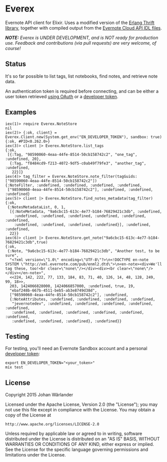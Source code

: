 Everex
======

Evernote API client for Elixir. Uses a modified version of the
[Erlang Thrift library](https://github.com/apache/thrift/tree/master/lib/erl),
together with compiled output from the
[Evernote Cloud API IDL files](https://github.com/evernote/evernote-thrift).

_**NOTE:** Everex is UNDER DEVELOPMENT, and is NOT ready for production use.
Feedback and contributions (via pull requests) are very welcome, of course!_

Status
------

It's so far possible to list tags, list notebooks, find notes, and retrieve
note data.

An authentication token is required before connecting, and can be either a
user token retrieved
[using OAuth](https://dev.evernote.com/doc/articles/authentication.php)
or a [developer token](https://sandbox.evernote.com/api/DeveloperToken.action).

Examples
--------

    iex(1)> require Everex.NoteStore      
    nil
    iex(2)> {:ok, client} = Everex.Client.new(System.get_env("EN_DEVELOPER_TOKEN"), sandbox: true)
    {:ok, #PID<0.262.0>}
    iex(3)> client |> Everex.NoteStore.list_tags
    {:ok,
     [{:Tag, "98590060-4eaa-44fe-8514-50cb158742c2", "one_tag", :undefined, 20},
      {:Tag, "f8484cd9-f213-4072-9df5-c0ab49f79fe3", "another_tag", :undefined,
       22}]}
    iex(4)> tag_filter = Everex.NoteStore.note_filter(tagGuids: ["98590060-4eaa-44fe-8514-50cb158742c2"])
    {:NoteFilter, :undefined, :undefined, :undefined, :undefined,
     ["98590060-4eaa-44fe-8514-50cb158742c2"], :undefined, :undefined, :undefined}
    iex(5)> client |> Everex.NoteStore.find_notes_metadata(tag_filter)
    {:ok,
     {:NotesMetadataList, 0, 1,
      [{:NoteMetadata, "9a6cbc15-613c-4e77-b184-76829421c3db", :undefined,
        :undefined, :undefined, :undefined, :undefined, :undefined, :undefined,
        :undefined, :undefined, :undefined, :undefined}], :undefined, :undefined,
      22}}
    iex(6)> client |> Everex.NoteStore.get_note("9a6cbc15-613c-4e77-b184-76829421c3db",true)
    {:ok,
     {:Note, "9a6cbc15-613c-4e77-b184-76829421c3db", "Another test, to be sure",
      "<?xml version=\"1.0\" encoding=\"UTF-8\"?>\n<!DOCTYPE en-note SYSTEM \"http://xml.evernote.com/pub/enml2.dtd\">\n<en-note><div>We'll tag these, too!<br clear=\"none\"/></div><div><br clear=\"none\"/></div></en-note>",
      <<224, 142, 222, 77, 133, 184, 83, 71, 40, 126, 14, 48, 128, 249, 99, 18>>,
      203, 1424066828000, 1424066857000, :undefined, true, 19,
      "ebaf248b-667b-4511-beb5-ab3e8749d38d",
      ["98590060-4eaa-44fe-8514-50cb158742c2"], :undefined,
      {:NoteAttributes, :undefined, :undefined, :undefined, :undefined,
       "jevernotedev", :undefined, :undefined, :undefined, :undefined, :undefined,
       :undefined, :undefined, :undefined, :undefined, :undefined, :undefined,
       :undefined, :undefined, :undefined}, :undefined}}

Testing
-------

For testing, you'll need an Evernote Sandbox account and a personal
[developer token](https://sandbox.evernote.com/api/DeveloperToken.action):

    export EN_DEVELOPER_TOKEN="<your_token>"
    mix test

License
-------

Copyright 2015 Johan Wärlander

Licensed under the Apache License, Version 2.0 (the "License");
you may not use this file except in compliance with the License.
You may obtain a copy of the License at

    http://www.apache.org/licenses/LICENSE-2.0

Unless required by applicable law or agreed to in writing, software
distributed under the License is distributed on an "AS IS" BASIS,
WITHOUT WARRANTIES OR CONDITIONS OF ANY KIND, either express or implied.
See the License for the specific language governing permissions and
limitations under the License.
